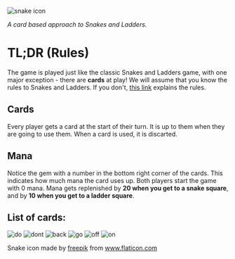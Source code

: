 ![snake icon](https://i.imgur.com/HGwDHOa.png)

*A card based approach to Snakes and Ladders.*

# TL;DR (Rules)
The game is played just like the classic Snakes and Ladders game, with one major exception - there are **cards** at play!
We will assume that you know the rules to Snakes and Ladders. If you don't, [this link](https://www.wikihow.com/Play-Snakes-and-Ladders) explains the rules.

## Cards
Every player gets a card at the start of their turn. It is up to them when they are going to use them. When a card is used, it is discarted.
## Mana
Notice the gem with a number in the bottom right corner of the cards. This indicates how much mana the card uses up. Both players start the game with 0 mana. Mana gets replenished by **20 when you get to a snake square**, and by **10 when you get to a ladder square**.

## List of cards:
![do](anaDo.png)
![dont](anaDont.png)
![back](snekBack.png)
![go](snekGo.png)
![off](sneksOffPlane.png)
![on](sneksOnPlane.png)

Snake icon made by [freepik](https://www.flaticon.com/authors/freepik) from www.flaticon.com 
